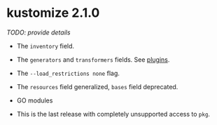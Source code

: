 # kustomize 2.1.0

_TODO: provide details_

 * The `inventory` field.

 * The `generators` and `transformers` fields.
   See [plugins](plugins.md).

 * The `--load_restrictions none` flag.

 * The `resources` field generalized, `bases` field deprecated.

 * GO modules

 * This is the last release with completely unsupported access to `pkg`.
